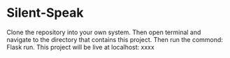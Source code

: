 # Silent-Speak


Clone the repository into your own system. Then open terminal and navigate to the directory that contains this project. Then run the commond: Flask run. This project will be live at localhost: xxxx
